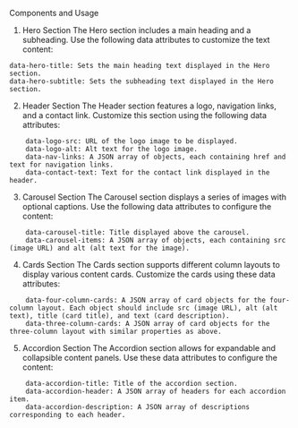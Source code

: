 Components and Usage

1. Hero Section
The Hero section includes a main heading and a subheading. Use the following data attributes to customize the text content:

<div id="hero-container" 
     data-hero-title="Hero Text" 
     data-hero-subtitle="Sub Hero Text Sentence">
</div>

    data-hero-title: Sets the main heading text displayed in the Hero section.
    data-hero-subtitle: Sets the subheading text displayed in the Hero section.


2. Header Section
The Header section features a logo, navigation links, and a contact link. Customize this section using the following data attributes:

<div id="header-placeholder" 
     data-logo-src="PATH TO LOGO"
     data-logo-alt="New Logo Alt Text"
     data-nav-links='[
        {"href": "#home", "text": "HOME"},
        {"href": "#about", "text": "ABOUT"},
        {"href": "#service", "text": "SERVICE"},
        {"href": "#contact", "text": "CONTACT"},
        {"href": "#contact", "text": "HELLO"}
     ]'
     data-contact-text="GET IN TOUCH">
</div>

        data-logo-src: URL of the logo image to be displayed.
        data-logo-alt: Alt text for the logo image.
        data-nav-links: A JSON array of objects, each containing href and text for navigation links.
        data-contact-text: Text for the contact link displayed in the header.


3. Carousel Section
The Carousel section displays a series of images with optional captions. Use the following data attributes to configure the content:

<div id="carousel-container" 
     data-carousel-title="Carousel"
     data-carousel-items='[
        {"src": "/ASSETS/carousel-item1.png", "alt": "Item 1"},
        {"src": "/ASSETS/carousel-item2.png", "alt": "Item 2"},
        {"src": "/ASSETS/carousel-item3.png", "alt": "Item 3"}
     ]'>
</div>

        data-carousel-title: Title displayed above the carousel.
        data-carousel-items: A JSON array of objects, each containing src (image URL) and alt (alt text for the image).


4. Cards Section
The Cards section supports different column layouts to display various content cards. Customize the cards using these data attributes:

<div id="cards-placeholder"
     data-four-column-cards='[
        {"src":"/ASSETS/card-4col-img1@2x.png", "alt":"Card Image 1", "title":"Card Title 1", "text":"Card description 1"},
        {"src":"/ASSETS/card-4col-img2@2x.png", "alt":"Card Image 2", "title":"Card Title 2", "text":"Card description 2"},
        {"src":"/ASSETS/card-4col-img3@2x.png", "alt":"Card Image 3", "title":"Card Title 3", "text":"Card description 3"},
        {"src":"/ASSETS/card-4col-img4@2x.png", "alt":"Card Image 4", "title":"Card Title 4", "text":"Card description 4"}
     ]'
     data-three-column-cards='[
        {"src":"/ASSETS/card-3col-img1@2x.png", "alt":"Card Image 5", "title":"Card Title 5", "text":"Card description 5"},
        {"src":"/ASSETS/card-3col-img2@2x.png", "alt":"Card Image 6", "title":"Card Title 6", "text":"Card description 6"},
        {"src":"/ASSETS/card-3col-img3@2x.png", "alt":"Card Image 7", "title":"Card Title 7", "text":"Card description 7"}
     ]'>
</div>

        data-four-column-cards: A JSON array of card objects for the four-column layout. Each object should include src (image URL), alt (alt text), title (card title), and text (card description).
        data-three-column-cards: A JSON array of card objects for the three-column layout with similar properties as above.


5. Accordion Section
The Accordion section allows for expandable and collapsible content panels. Use these data attributes to configure the content:

<div id="accordion-placeholder"
     data-accordion-title="Updated Accordion Title"
     data-accordion-header='["Updated Title 1", "Updated Title 2", "Updated Title 3"]'
     data-accordion-description='["Updated description 1", "Updated description 2"]'>
</div>

        data-accordion-title: Title of the accordion section.
        data-accordion-header: A JSON array of headers for each accordion item.
        data-accordion-description: A JSON array of descriptions corresponding to each header.
